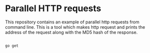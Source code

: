 # Parallel HTTP requests

This repository contains an example of parallel http requests from command line. This is a tool which makes http request and prints the address of the request along with the MD5 hash of the response.

## 

    go get 